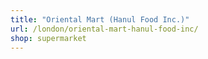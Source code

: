 ```yaml
---
title: "Oriental Mart (Hanul Food Inc.)"
url: /london/oriental-mart-hanul-food-inc/
shop: supermarket
---
```


